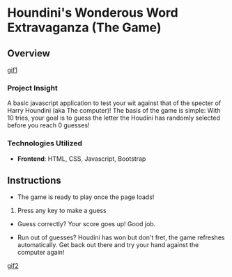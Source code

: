 # Houndini's Wonderous Word Extravaganza (The Game)

## Overview

[gif1](https://media.giphy.com/media/FDu0k1BETbTjeH4xXx/giphy.gif)

### Project Insight

   A basic javascript application to test your wit against that of the specter of Harry Houndini (aka The computer)! The basis of the game is simple: With 10 tries, your goal is to guess the letter the Houdini has randomly selected before you reach 0 guesses!

### Technologies Utilized

* **Frontend**: HTML, CSS, Javascript, Bootstrap

## Instructions

* The game is ready to play once the page loads!

1) Press any key to make a guess

* Guess correctly? Your score goes up! Good job.

* Run out of guesses? Houdini has won but don't fret, the game refreshes automatically. Get back out there and try your hand against the computer again!

[gif2](https://media.giphy.com/media/12NUbkX6p4xOO4/giphy.gif)
